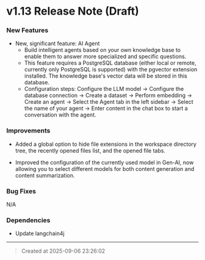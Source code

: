 # v1.13 Release Note (Draft)

### New Features
* New, significant feature: AI Agent
	* Build intelligent agents based on your own knowledge base to enable them to answer more specialized and specific questions.
	* This feature requires a PostgreSQL database (either local or remote, currently only PostgreSQL is supported) with the pgvector extension installed. The knowledge base's vector data will be stored in this database.
	* Configuration steps: Configure the LLM model -> Configure the database connection -> Create a dataset -> Perform embedding -> Create an agent -> Select the Agent tab in the left sidebar -> Select the name of your agent -> Enter content in the chat box to start a conversation with the agent.

### Improvements

* Added a global option to hide file extensions in the workspace directory tree, the recently opened files list, and the opened file tabs.

* Improved the configuration of the currently used model in Gen-AI, now allowing you to select different models for both content generation and content summarization.

### Bug Fixes
N/A

### Dependencies
* Update langchain4j 
---
> Created at 2025-09-06 23:26:02
